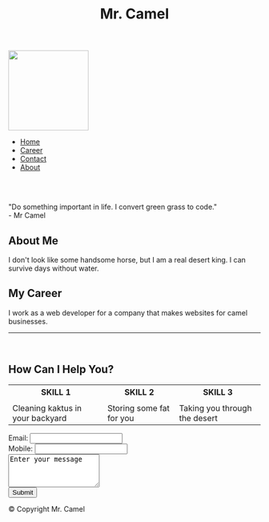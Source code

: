 <!DOCTYPE html>
<html lang="en">

<head>
  <meta charset="UTF-8">
  <meta http-equiv="X-UA-Compatible" content="IE=edge">
  <meta name="viewport" content="width=device-width, initial-scale=1.0">
  <title>Mr. Camel</title>
  <link rel="stylesheet" href="https://cdnjs.cloudflare.com/ajax/libs/font-awesome/5.15.3/css/all.min.css">
  <style>
    @import url('https://fonts.googleapis.com/css2?family=Pacifico&display=swap');

  </style>
</head>

<body>
  <div class="container">
    <header class="header">
      <h1>Mr. Camel</h1>
      <div class="social">
        <a href="#"><i class="fab fa-facebook"></i></a>
        <a href="#"><i class="fab fa-instagram"></i></a>
        <a href="#"><i class="fab fa-twitter"></i></a>
      </div>
    </header>
    <aside class="left">
      <img src="./assets/html/mr-camel.jpg" width="160px" />
      <ul>
        <li><a class="active" href="#home">Home</a></li>
        <li><a href="#career">Career</a></li>
        <li><a href="#contact">Contact</a></li>
        <li><a href="#about">About</a></li>
      </ul>
      <br><br>
      <p>"Do something important in life. I convert green grass to code."<br>- Mr Camel</p>
    </aside>
    <main class="content">
      <h2>About Me</h2>
      <p>I don't look like some handsome horse, but I am a real desert king. I can survive days without water.</p>
      <h2>My Career</h2>
      <p>I work as a web developer for a company that makes websites for camel businesses.</p>
      <hr><br>
      <h2>How Can I Help You?</h2>
      <table>
        <tr>
          <th>SKILL 1</th>
          <th>SKILL 2</th>
          <th>SKILL 3</th>
        </tr>
        <tr>
          <td><i class="fas fa-broom"></i></td>
          <td><i class="fas fa-archive"></i></td>
          <td><i class="fas fa-trailer"></i></td>
        </tr>
        <tr>
          <td>Cleaning kaktus in your backyard</td>
          <td>Storing some fat for you</td>
          <td>Taking you through the desert</td>
        </tr>
        <tr>
      </table>
      <form>
        <label>Email: <input type="text" name="email"></label><br>
        <label> Mobile: <input type="text" name="mobile"> </label><br>
        <textarea name="comments" rows="4">Enter your message</textarea><br>
        <input type="submit" value="Submit" /><br>
      </form>
    </main>
    <footer class="footer">&copy; Copyright Mr. Camel</footer>
  </div>
</body>

</html>
